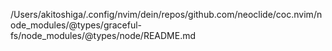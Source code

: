 /Users/akitoshiga/.config/nvim/dein/repos/github.com/neoclide/coc.nvim/node_modules/@types/graceful-fs/node_modules/@types/node/README.md